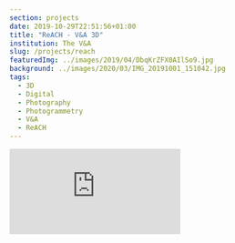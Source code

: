 ```yaml
---
section: projects
date: 2019-10-29T22:51:56+01:00
title: "ReACH - V&A 3D"
institution: The V&A 
slug: /projects/reach
featuredImg: ../images/2019/04/DbqKrZFX0AIlSo9.jpg
background: ../images/2020/03/IMG_20191001_151042.jpg
tags:
  - 3D
  - Digital
  - Photography
  - Photogrammetry
  - V&A
  - ReACH
---
```


<div class="ratio ratio-16x9"><iframe src="https://www.youtube.com/embed/6Lwpjst6C5E" title="YouTube video player" frameborder="0" allow="accelerometer; autoplay; clipboard-write; encrypted-media; gyroscope; picture-in-picture" allowfullscreen></iframe></div>